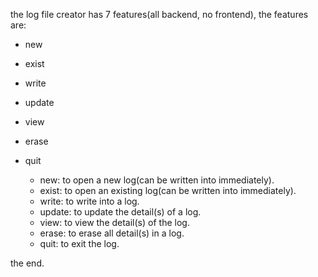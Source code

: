 the log file creator has 7 features(all backend, no frontend), the features are:
- new
- exist
- write
- update
- view
- erase
- quit

  * new: to open a new log(can be written into immediately).
  * exist: to open an existing log(can be written into immediately).
  * write: to write into a log.
  * update: to update the detail(s) of a log.
  * view: to view the detail(s) of the log.
  * erase: to erase all detail(s) in a log.
  * quit: to exit the log.

the end.

